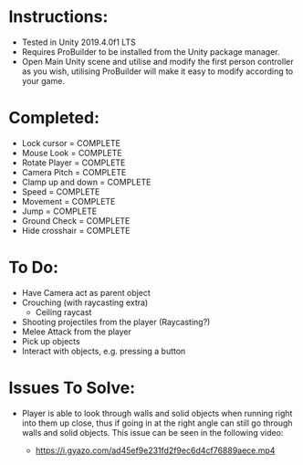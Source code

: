 # Instructions:

- Tested in Unity 2019.4.0f1 LTS
- Requires ProBuilder to be installed from the Unity package manager.
- Open Main Unity scene and utilise and modify the first person controller as you wish, utilising ProBuilder will make it easy to modify according to your game.


# Completed:

- Lock cursor = COMPLETE
- Mouse Look = COMPLETE
- Rotate Player = COMPLETE
- Camera Pitch = COMPLETE
- Clamp up and down = COMPLETE
- Speed = COMPLETE
- Movement = COMPLETE
- Jump = COMPLETE
- Ground Check = COMPLETE
- Hide crosshair = COMPLETE


# To Do:

- Have Camera act as parent object
- Crouching (with raycasting extra)
	- Ceiling raycast
- Shooting projectiles from the player (Raycasting?)
- Melee Attack from the player
- Pick up objects
- Interact with objects, e.g. pressing a button


# Issues To Solve:

- Player is able to look through walls and solid objects when running right into them up close, thus if going in at the right angle can still go through walls and solid objects. This issue can be seen in the following video:

	- https://i.gyazo.com/ad45ef9e231fd2f9ec6d4cf76889aece.mp4